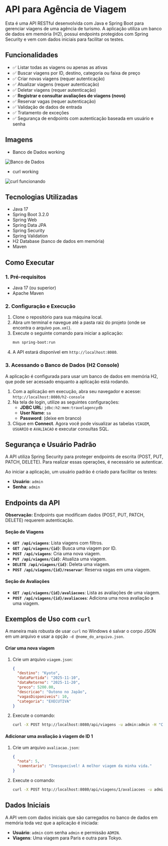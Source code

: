 # API para Agência de Viagem

Esta é uma API RESTful desenvolvida com Java e Spring Boot para gerenciar viagens de uma agência de turismo. A aplicação utiliza um banco de dados em memória (H2), possui endpoints protegidos com Spring Security e vem com dados iniciais para facilitar os testes.

## Funcionalidades

  - ✅ Listar todas as viagens ou apenas as ativas
  - ✅ Buscar viagens por ID, destino, categoria ou faixa de preço
  - ✅ Criar novas viagens (requer autenticação)
  - ✅ Atualizar viagens (requer autenticação)
  - ✅ Deletar viagens (requer autenticação)
  - ✅ **Registrar e consultar avaliações de viagens (novo)**
  - ✅ Reservar vagas (requer autenticação)
  - ✅ Validação de dados de entrada
  - ✅ Tratamento de exceções
  - ✅ Segurança de endpoints com autenticação baseada em usuário e senha

## Imagens

- Banco de Dados working

![Banco de Dados](https://github.com/user-attachments/assets/ec25884b-c778-4e20-be95-ed44329356dc)

- curl working

![curl funcionando](https://github.com/user-attachments/assets/0fe557ff-d33d-4ded-84df-92d24a3643a9)

## Tecnologias Utilizadas

  - Java 17
  - Spring Boot 3.2.0
  - Spring Web
  - Spring Data JPA
  - Spring Security
  - Spring Validation
  - H2 Database (banco de dados em memória)
  - Maven

## Como Executar

### 1\. Pré-requisitos

  - Java 17 (ou superior)
  - Apache Maven

### 2\. Configuração e Execução

1.  Clone o repositório para sua máquina local.
2.  Abra um terminal e navegue até a pasta raiz do projeto (onde se encontra o arquivo `pom.xml`).
3.  Execute o seguinte comando para iniciar a aplicação:
    ```bash
    mvn spring-boot:run
    ```
4.  A API estará disponível em `http://localhost:8080`.

### 3\. Acessando o Banco de Dados (H2 Console)

A aplicação é configurada para usar um banco de dados em memória H2, que pode ser acessado enquanto a aplicação está rodando.

1.  Com a aplicação em execução, abra seu navegador e acesse: `http://localhost:8080/h2-console`
2.  Na tela de login, utilize as seguintes configurações:
      - **JDBC URL**: `jdbc:h2:mem:travelagencydb`
      - **User Name**: `sa`
      - **Password**: (deixe em branco)
3.  Clique em **Connect**. Agora você pode visualizar as tabelas `VIAGEM`, `USUARIO` e `AVALIACAO` e executar consultas SQL.

## Segurança e Usuário Padrão

A API utiliza Spring Security para proteger endpoints de escrita (POST, PUT, PATCH, DELETE). Para realizar essas operações, é necessário se autenticar.

Ao iniciar a aplicação, um usuário padrão é criado para facilitar os testes:

  - **Usuário**: `admin`
  - **Senha**: `admin`

## Endpoints da API

**Observação:** Endpoints que modificam dados (POST, PUT, PATCH, DELETE) requerem autenticação.

#### Seção de Viagens

  - **`GET /api/viagens`**: Lista viagens com filtros.
  - **`GET /api/viagens/{id}`**: Busca uma viagem por ID.
  - **`POST /api/viagens`**: Cria uma nova viagem.
  - **`PUT /api/viagens/{id}`**: Atualiza uma viagem.
  - **`DELETE /api/viagens/{id}`**: Deleta uma viagem.
  - **`POST /api/viagens/{id}/reservar`**: Reserva vagas em uma viagem.

#### Seção de Avaliações

  - **`GET /api/viagens/{id}/avaliacoes`**: Lista as avaliações de uma viagem.
  - **`POST /api/viagens/{id}/avaliacoes`**: Adiciona uma nova avaliação a uma viagem.

## Exemplos de Uso com `curl`

A maneira mais robusta de usar `curl` no Windows é salvar o corpo JSON em um arquivo e usar a opção `-d @nome_do_arquivo.json`.

#### Criar uma nova viagem

1.  Crie um arquivo `viagem.json`:
    ```json
    {
      "destino": "Kyoto",
      "dataPartida": "2025-11-10",
      "dataRetorno": "2025-11-20",
      "preco": 5200.00,
      "descricao": "Outono no Japão",
      "vagasDisponiveis": 10,
      "categoria": "EXECUTIVA"
    }
    ```
2.  Execute o comando:
    ```bash
    curl -X POST http://localhost:8080/api/viagens -u admin:admin -H "Content-Type: application/json" -d @viagem.json
    ```

#### Adicionar uma avaliação à viagem de ID 1

1.  Crie um arquivo `avaliacao.json`:
    ```json
    {
      "nota": 5,
      "comentario": "Inesquecível! A melhor viagem da minha vida."
    }
    ```
2.  Execute o comando:
    ```bash
    curl -X POST http://localhost:8080/api/viagens/1/avaliacoes -u admin:admin -H "Content-Type: application/json" -d @avaliacao.json
    ```

## Dados Iniciais

A API vem com dados iniciais que são carregados no banco de dados em memória toda vez que a aplicação é iniciada:

  - **Usuário**: `admin` com senha `admin` e permissão `ADMIN`.
  - **Viagens**: Uma viagem para Paris e outra para Tokyo.